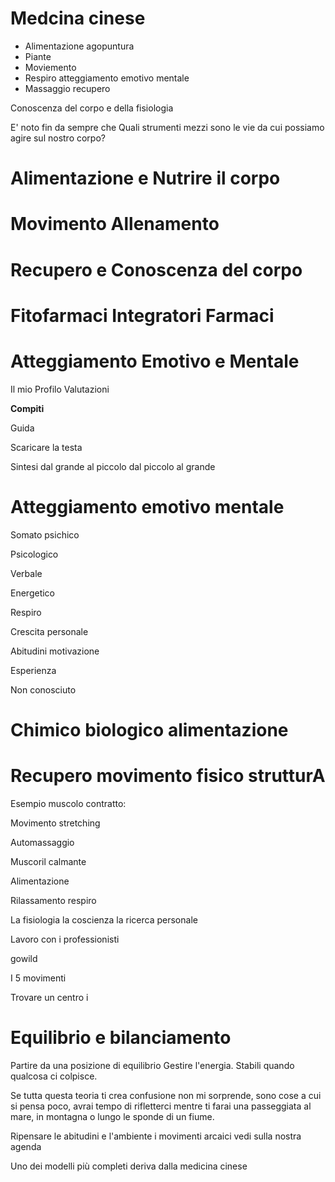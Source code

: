 
# Medcina cinese 
- Alimentazione agopuntura 
- Piante 
- Moviemento 
- Respiro atteggiamento emotivo mentale 
- Massaggio recupero 

Conoscenza del corpo e della fisiologia

E' noto fin da sempre che 
Quali strumenti mezzi sono le vie da cui possiamo agire sul nostro corpo?


# Alimentazione e Nutrire il corpo
   
# Movimento Allenamento
# Recupero e Conoscenza del corpo

# Fitofarmaci Integratori Farmaci
# Atteggiamento Emotivo e Mentale
Il mio Profilo Valutazioni

**Compiti**

  
Guida

Scaricare la testa

Sintesi dal grande al piccolo dal piccolo al grande

  
# Atteggiamento emotivo mentale

Somato psichico

Psicologico

Verbale

Energetico

Respiro

Crescita personale

Abitudini motivazione

  

Esperienza

Non conosciuto

  

# Chimico biologico alimentazione

  

  
# Recupero movimento  fisico strutturA

Esempio muscolo contratto:

  

Movimento stretching

Automassaggio

Muscoril calmante

  

Alimentazione

  

Rilassamento respiro

La fisiologia la coscienza la ricerca personale 


Lavoro con i professionisti 

gowild


I 5 movimenti

Trovare un centro i

# Equilibrio e bilanciamento

Partire da una posizione di equilibrio
Gestire l'energia. 
Stabili quando qualcosa ci colpisce.

Se tutta questa teoria ti crea confusione non mi sorprende, sono cose a cui si pensa poco, avrai tempo di rifletterci mentre ti farai una passeggiata al mare, in montagna o lungo le sponde di un fiume.


Ripensare le abitudini e l'ambiente i movimenti arcaici vedi sulla nostra agenda


Uno dei modelli più completi deriva dalla medicina cinese
<!--stackedit_data:
eyJoaXN0b3J5IjpbMTAxNzIwNTEyMSwxMzExNzEyMjY5XX0=
-->